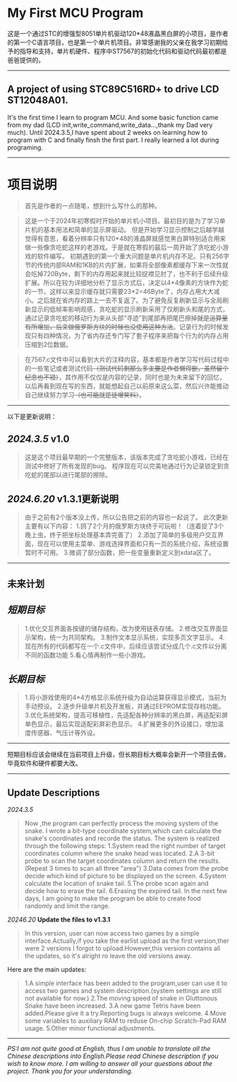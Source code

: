 **My First MCU Program**
=============
这是一个通过STC的增强型8051单片机驱动120*48液晶黑白屏的小项目，是作者的第一个C语言项目，也是第一个单片机项目。非常感谢我的父亲在我学习初期给予的指导和支持，单片机硬件、程序中ST7567的初始化代码和驱动代码最初都是爸爸提供的。
**************************************************************************
A project of using STC89C516RD+ to drive LCD ST12048A01.
--------------
It's the first time I learn to program MCU. And some basic function came from my dad (LCD init,write_command,write_data...,thank my Dad very much).
Until 2024.3.5,I have spent about 2 weeks on learning how to program with C and finally finsh the first part. I really learned a lot during programing.
***************************
**项目说明**
==================
>首先是作者的一点随笔，想到什么写什么的那种。

>这是一个于2024年初寒假时开始的单片机小项目。最初目的是为了学习单片机的基本用法和简单的显示屏驱动。
>但是开始学习显示控制之后越学越觉得有意思，看着分辨率只有120*48的液晶屏就感觉黑白屏特别适合用来做一些像贪吃蛇这样的老游戏。于是就在寒假的最后一周开始了贪吃蛇小游戏的软件编写。
>初期遇到的第一个重大问题是单片机内存不足。只有256字节的传统内部RAM和1KB的片内扩展，如果将全部像素都缓存下来一次性就会吃掉720Byte，剩下的内存用起来就比较捉襟见肘了，也不利于后续升级扩展。所以在较为详细地分析了显示方式后，决定以4\*4像素的方块作为蛇的一节，这样以来显示缓存就只需要23\*2=46Byte了，内存占用大大减小。之后就在省内存的路上一去不复返了。为了避免反复刷新显示与全局刷新显示的低帧率影响观感，贪吃蛇的显示刷新采用了仅刷新头和尾的方式，通过记录贪吃蛇的移动行为来从头部“寻迹”到尾部再把尾巴擦掉~~就是运算量有所增加，后来做俄罗斯方块的时候也没使用这种方法~~。记录行为的时候发现只有四种情况，为了省内存还专门写了套子程序来把每个行为的内存占用压缩到2位数据。

>在7567.c文件中可以看到大片的注释内容，基本都是作者学习写代码过程中的一些笔记或者测试代码~~（测试代码剩那么多主要是作者懒得删，虽然留个纪念也不错）~~，其作用不仅仅是内容的记录，同时也是为未来留下的回忆，以后再看到现在写的东西，就能想起自己以前原来这么菜，然后兴许能推动自己继续努力学习~~（也可能就是徒增笑料）~~。
*****************************
以下是更新说明：

_2024.3.5_
**v1.0**
--------------------
>这是这个项目最早期的一个完整版本，该版本完成了贪吃蛇小游戏，已经在测试中修好了所有发现的bug。
>程序现在可以完美地通过行为记录锁定到贪吃蛇的尾部以进行尾部的擦除。

_2024.6.20_
**v1.3.1更新说明**
--------------------
>由于之前有2个版本没上传，所以公告把之前的内容也一起说了。
>此次更新主要有以下内容：
>1.鸽了2个月的俄罗斯方块终于可玩啦！（连着捉了3个晚上虫，终于把坐标处理基本弄完善了）
>2.添加了简单的多级用户交互界面，现在可以使用主菜单、游戏选择界面和只有一页的系统介绍，系统设置暂时不可用。
>3.微调了部分函数，把一些变量重新定义到xdata区了。
******************************

**未来计划**
--------------
_短期目标_
------------
>1.优化交互界面各按键的储存结构，改为使用链表存储。
>2.修改交互界面显示架构，统一为共同架构。
>3.制作文本显示系统，实现多页文字显示。
>4.现在所有的代码都写在一个.c文件中，后续应该尝试分成几个.c文件以分离不同的函数功能
>5.看心情再制作一些小游戏。

_长期目标_
-------------
>1.将小游戏使用的4\*4方格显示系统升级为自动运算获得显示模式，当前为手动预设。
>2.逐步升级单片机及开发板，并通过EEPROM实现存档功能。
>3.优化系统架构，提高可移植性，先适配各种分辨率的黑白屏，再适配彩屏单色显示，最后实现适配彩屏彩色显示。
>4.扩展更多的外设接口，增加温度传感器、气压计等外设。

******************************
短期目标应该会继续在当前项目上升级，但长期目标大概率会新开一个项目去做，毕竟软件和硬件都要大改。

*******************************
**Update Descriptions**
-----------
_2024.3.5_
>Now ,the program can perfectly process the moving system of the snake.
>I wrote a bit-type coordinate system,which can calculate the snake's coordinates and recorde the status.
>The system is realized through the following steps:
>1.System read the right number of target coordinates column where the snake head was located.
>2.A 3-bit probe to scan the target coordinates column and return the results.(Repeat 3 times to scan all three "area")
>3.Data comes from the probe decide which kind of picture to be displayed on the screen.
>4.System calculate the location of snake tail.
>5.The probe scan again and decide how to erase the tail.
>6.Erasing the expired tail.
>In the next few days, I am going to make the program be able to create food randomly and limit the range.

_20246.20_
**Update the files to v1.3.1**
>In this version, user can now access two games by a simple interface.Actually,if you take the earlist upload as the first version,ther were 2 versions I forgot to upload.However,this version contains all the updates, so it's alright ro leave the old versions away.

Here are the main updates:
>1.A simple interface has been added to the program,user can use it to access two games and system description.(system settings are still not available for now.)
>2.The moving speed of snake in Gluttonous Snake have been increased.
>3.A new game Tetris have been added.Please give it a try.Reporting bugs is always welcome.
>4.Move some variables to auxiliary RAM to reduse On-chip Scratch-Pad RAM usage.
>5.Other minor functional adjustments.

**************
_PS:I am not quite good at English, thus I am unable to translate all the Chinese descriptions into English.Please read Chinese description if you wish to know more. I am willing to answer all your questions about the project. Thank you for your understanding._